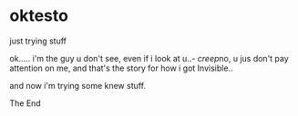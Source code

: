 # oktesto
just trying stuff

ok..... i'm the guy u don't see, even if i look at u..- *creep*no, u jus don't pay attention on me, and that's the story for how i got Invisible..

and now i'm trying some knew stuff.

The End
